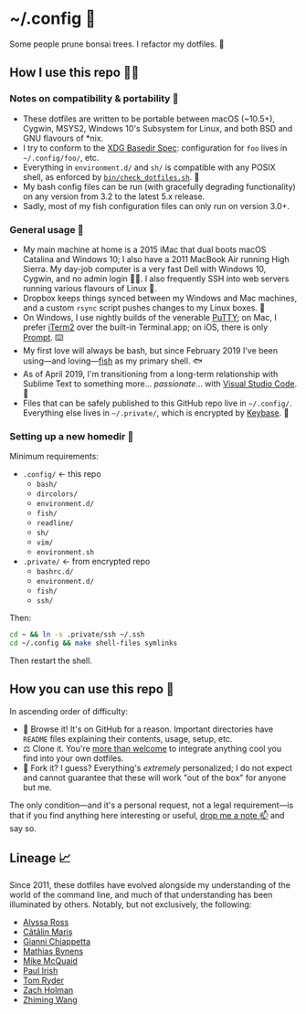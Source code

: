# ~/.config 🔩

Some people prune bonsai trees. I refactor my dotfiles. 🌱

## How I use this repo 👩‍💻

### Notes on compatibility & portability 💼

* These dotfiles are written to be portable between macOS (~10.5+), Cygwin,
  MSYS2, Windows 10's Subsystem for Linux, and both BSD and GNU flavours of
  \*nix.
* I try to conform to the [XDG Basedir Spec]: configuration for `foo` lives in
  `~/.config/foo/`, etc.
* Everything in `environment.d/` and `sh/` is compatible with any POSIX shell,
  as enforced by [`bin/check_dotfiles.sh`]. 👮
* My bash config files can be run (with gracefully degrading functionality) on
  any version from 3.2 to the latest 5.x release.
* Sadly, most of my fish configuration files can only run on version 3.0+.

[XDG Basedir Spec]: https://specifications.freedesktop.org/basedir-spec/basedir-spec-latest.html
[`bin/check_dotfiles.sh`]: https://github.com/zgracem/dotconfig/blob/master/bin/check_dotfiles.sh

### General usage 💁

* My main machine at home is a 2015 iMac that dual boots macOS Catalina and
  Windows 10; I also have a 2011 MacBook Air running High Sierra. My day-job
  computer is a very fast Dell with Windows 10, Cygwin, and no admin login 🤦‍♀.
  I also frequently SSH into web servers running various flavours of Linux 🐧.
* Dropbox keeps things synced between my Windows and Mac machines, and a custom
  `rsync` script pushes changes to my Linux boxes. 🔄
* On Windows, I use nightly builds of the venerable [PuTTY]; on Mac, I prefer
  [iTerm2] over the built-in Terminal.app; on iOS, there is only [Prompt]. ⌨️
* My first love will always be bash, but since February 2019 I've been using—and
  loving—[fish] as my primary shell. 🐟
* As of April 2019, I'm transitioning from a long-term relationship with Sublime
  Text to something more... _passionate_... with [Visual Studio Code][]. 💋
* Files that can be safely published to this GitHub repo live in `~/.config/`.
  Everything else lives in `~/.private/`, which is encrypted by [Keybase]. 🔐

[PuTTY]: https://www.chiark.greenend.org.uk/~sgtatham/putty/
[iTerm2]: https://www.iterm2.com/
[Prompt]: https://panic.com/prompt/
[fish]: https://fishshell.com/
[Visual Studio Code]: https://code.visualstudio.com/
[Keybase]: https://keybase.io/zgm

### Setting up a new homedir 🏡

Minimum requirements:

* `.config/` ← this repo
    * `bash/`
    * `dircolors/`
    * `environment.d/`
    * `fish/`
    * `readline/`
    * `sh/`
    * `vim/`
    * `environment.sh`
* `.private/` ← from encrypted repo
    * `bashrc.d/`
    * `environment.d/`
    * `fish/`
    * `ssh/`

Then:

```sh
cd ~ && ln -s .private/ssh ~/.ssh
cd ~/.config && make shell-files symlinks
```

Then restart the shell.

## How you can use this repo 🙋

In ascending order of difficulty:

* 👀 Browse it! It's on GitHub for a reason. Important directories have `README`
  files explaining their contents, usage, setup, etc.
* ⚖️ Clone it. You're [more than welcome][licence] to integrate anything cool
  you find into your own dotfiles.
* 🍴 Fork it? I guess? Everything's _extremely_ personalized; I do not expect
  and cannot guarantee that these will work "out of the box" for anyone but me.

[licence]: https://github.com/zgracem/dotconfig/blob/master/LICENCE

The only condition—and it's a personal request, not a legal requirement—is that
if you find anything here interesting or useful, [drop me a note 📫][email] and
say so.

[email]: mailto:zgm%40inescapable%2eorg

## Lineage 📈

Since 2011, these dotfiles have evolved alongside my understanding of the world
of the command line, and much of that understanding has been illuminated by
others. Notably, but not exclusively, the following:

* [Alyssa Ross](https://github.com/alyssais/dotfiles)
* [Cãtãlin Mariş](https://github.com/alrra/dotfiles)
* [Gianni Chiappetta](https://github.com/gf3/dotfiles)
* [Mathias Bynens](https://github.com/mathiasbynens/dotfiles)
* [Mike McQuaid](https://github.com/MikeMcQuaid/dotfiles)
* [Paul Irish](https://github.com/paulirish/dotfiles/)
* [Tom Ryder](https://sanctum.geek.nz/cgit/dotfiles.git/about/)
* [Zach Holman](https://github.com/holman/dotfiles)
* [Zhiming Wang](https://github.com/zmwangx/dotfiles)
